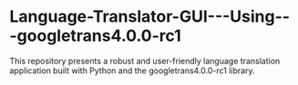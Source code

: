 # Language-Translator-GUI---Using---googletrans4.0.0-rc1
This repository presents a robust and user-friendly language translation application built with Python and the googletrans4.0.0-rc1 library.
